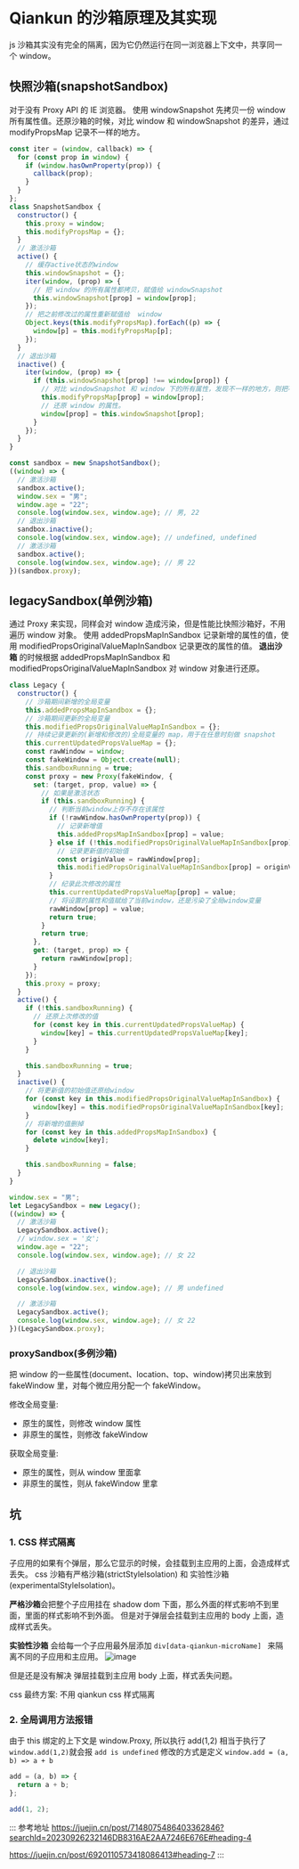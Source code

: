 # Qiankun 的沙箱原理及其实现

js 沙箱其实没有完全的隔离，因为它仍然运行在同一浏览器上下文中，共享同一个 window。

## 快照沙箱(snapshotSandbox)

对于没有 Proxy API 的 IE 浏览器。
使用 windowSnapshot 先拷贝一份 window 所有属性值。还原沙箱的时候，对比 window 和 windowSnapshot 的差异，通过 modifyPropsMap 记录不一样的地方。

```js
const iter = (window, callback) => {
  for (const prop in window) {
    if (window.hasOwnProperty(prop)) {
      callback(prop);
    }
  }
};
class SnapshotSandbox {
  constructor() {
    this.proxy = window;
    this.modifyPropsMap = {};
  }
  // 激活沙箱
  active() {
    // 缓存active状态的window
    this.windowSnapshot = {};
    iter(window, (prop) => {
      // 把 window 的所有属性都拷贝，赋值给 windowSnapshot
      this.windowSnapshot[prop] = window[prop];
    });
    // 把之前修改过的属性重新赋值给  window
    Object.keys(this.modifyPropsMap).forEach((p) => {
      window[p] = this.modifyPropsMap[p];
    });
  }
  // 退出沙箱
  inactive() {
    iter(window, (prop) => {
      if (this.windowSnapshot[prop] !== window[prop]) {
        // 对比 windowSnapshot 和 window 下的所有属性，发现不一样的地方，则把不一样的地方记录到 modifyPropsMap。
        this.modifyPropsMap[prop] = window[prop];
        // 还原 window 的属性。
        window[prop] = this.windowSnapshot[prop];
      }
    });
  }
}
```

```js
const sandbox = new SnapshotSandbox();
((window) => {
  // 激活沙箱
  sandbox.active();
  window.sex = "男";
  window.age = "22";
  console.log(window.sex, window.age); // 男, 22
  // 退出沙箱
  sandbox.inactive();
  console.log(window.sex, window.age); // undefined, undefined
  // 激活沙箱
  sandbox.active();
  console.log(window.sex, window.age); // 男 22
})(sandbox.proxy);
```

## legacySandbox(单例沙箱)

通过 Proxy 来实现，同样会对 window 造成污染，但是性能比快照沙箱好，不用遍历 window 对象。
使用 addedPropsMapInSandbox 记录新增的属性的值，使用 modifiedPropsOriginalValueMapInSandbox 记录更改的属性的值。
**退出沙箱** 的时候根据 addedPropsMapInSandbox 和 modifiedPropsOriginalValueMapInSandbox 对 window 对象进行还原。

```js
class Legacy {
  constructor() {
    // 沙箱期间新增的全局变量
    this.addedPropsMapInSandbox = {};
    // 沙箱期间更新的全局变量
    this.modifiedPropsOriginalValueMapInSandbox = {};
    // 持续记录更新的(新增和修改的)全局变量的 map，用于在任意时刻做 snapshot
    this.currentUpdatedPropsValueMap = {};
    const rawWindow = window;
    const fakeWindow = Object.create(null);
    this.sandboxRunning = true;
    const proxy = new Proxy(fakeWindow, {
      set: (target, prop, value) => {
        // 如果是激活状态
        if (this.sandboxRunning) {
          // 判断当前window上存不存在该属性
          if (!rawWindow.hasOwnProperty(prop)) {
            // 记录新增值
            this.addedPropsMapInSandbox[prop] = value;
          } else if (!this.modifiedPropsOriginalValueMapInSandbox[prop]) {
            // 记录更新值的初始值
            const originValue = rawWindow[prop];
            this.modifiedPropsOriginalValueMapInSandbox[prop] = originValue;
          }
          // 纪录此次修改的属性
          this.currentUpdatedPropsValueMap[prop] = value;
          // 将设置的属性和值赋给了当前window，还是污染了全局window变量
          rawWindow[prop] = value;
          return true;
        }
        return true;
      },
      get: (target, prop) => {
        return rawWindow[prop];
      }
    });
    this.proxy = proxy;
  }
  active() {
    if (!this.sandboxRunning) {
      // 还原上次修改的值
      for (const key in this.currentUpdatedPropsValueMap) {
        window[key] = this.currentUpdatedPropsValueMap[key];
      }
    }

    this.sandboxRunning = true;
  }
  inactive() {
    // 将更新值的初始值还原给window
    for (const key in this.modifiedPropsOriginalValueMapInSandbox) {
      window[key] = this.modifiedPropsOriginalValueMapInSandbox[key];
    }
    // 将新增的值删掉
    for (const key in this.addedPropsMapInSandbox) {
      delete window[key];
    }

    this.sandboxRunning = false;
  }
}

window.sex = "男";
let LegacySandbox = new Legacy();
((window) => {
  // 激活沙箱
  LegacySandbox.active();
  // window.sex = '女';
  window.age = "22";
  console.log(window.sex, window.age); // 女 22

  // 退出沙箱
  LegacySandbox.inactive();
  console.log(window.sex, window.age); // 男 undefined

  // 激活沙箱
  LegacySandbox.active();
  console.log(window.sex, window.age); // 女 22
})(LegacySandbox.proxy);
```

### proxySandbox(多例沙箱)

把 window 的一些属性(document、location、top、window)拷贝出来放到 fakeWindow 里，对每个微应用分配一个 fakeWindow。

修改全局变量:

- 原生的属性，则修改 window 属性
- 非原生的属性，则修改 fakeWindow

获取全局变量:

- 原生的属性，则从 window 里面拿
- 非原生的属性，则从 fakeWindow 里拿

## 坑

### 1. CSS 样式隔离

子应用的如果有个弹层，那么它显示的时候，会挂载到主应用的上面，会造成样式丢失。
css 沙箱有严格沙箱(strictStyleIsolation) 和 实验性沙箱(experimentalStyleIsolation)。

**严格沙箱**会把整个子应用挂在 shadow dom 下面，那么外面的样式影响不到里面，里面的样式影响不到外面。
但是对于弹层会挂载到主应用的 body 上面，造成样式丢失。

**实验性沙箱**
会给每一个子应用最外层添加 `div[data-qiankun-microName] ` 来隔离不同的子应用和主应用。
![image](https://github.com/zm8/blog/assets/32337542/e19c6b5f-6627-4e95-842a-e7b7c3337027)

但是还是没有解决 弹层挂载到主应用 body 上面，样式丢失问题。

css 最终方案:
不用 qiankun css 样式隔离

### 2. 全局调用方法报错

由于 this 绑定的上下文是 window.Proxy, 所以执行 add(1,2) 相当于执行了 `window.add(1,2)`就会报 `add is undefined`
修改的方式是定义 `window.add = (a, b) => a + b`

```js
add = (a, b) => {
  return a + b;
};

add(1, 2);
```

::: 参考地址
<https://juejin.cn/post/7148075486403362846?searchId=20230926232146DB8316AE2AA7246E676E#heading-4>

<https://juejin.cn/post/6920110573418086413#heading-7>
:::
